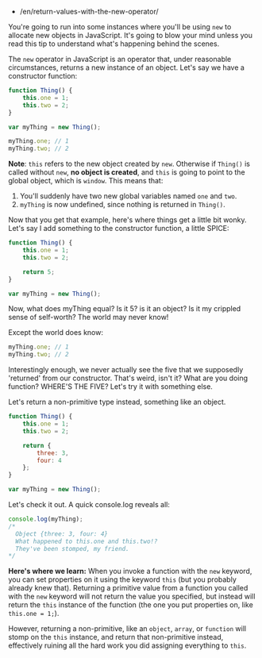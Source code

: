-   /en/return-values-with-the-new-operator/

You're going to run into some instances where you'll be using `new` to allocate new objects in JavaScript. It's going to blow your mind unless you read this tip to understand what's happening behind the scenes.

The `new` operator in JavaScript is an operator that, under reasonable circumstances, returns a new instance of an object. Let's say we have a constructor function:

```js
function Thing() {
    this.one = 1;
    this.two = 2;
}

var myThing = new Thing();

myThing.one; // 1
myThing.two; // 2
```

**Note**: `this` refers to the new object created by `new`. Otherwise if `Thing()` is called without `new`, **no object is created**, and `this` is going to point to the global object, which is `window`. This means that:

1. You'll suddenly have two new global variables named `one` and `two`.
2. `myThing` is now undefined, since nothing is returned in `Thing()`.

Now that you get that example, here's where things get a little bit wonky. Let's say I add something to the constructor function, a little SPICE:

```js
function Thing() {
    this.one = 1;
    this.two = 2;

    return 5;
}

var myThing = new Thing();
```

Now, what does myThing equal? Is it 5? is it an object? Is it my crippled sense of self-worth? The world may never know!

Except the world does know:

```js
myThing.one; // 1
myThing.two; // 2
```

Interestingly enough, we never actually see the five that we supposedly 'returned' from our constructor. That's weird, isn't it? What are you doing function? WHERE'S THE FIVE? Let's try it with something else.

Let's return a non-primitive type instead, something like an object.

```js
function Thing() {
    this.one = 1;
    this.two = 2;

    return {
        three: 3,
        four: 4
    };
}

var myThing = new Thing();
```

Let's check it out. A quick console.log reveals all:

```js
console.log(myThing);
/*
  Object {three: 3, four: 4}
  What happened to this.one and this.two!?
  They've been stomped, my friend.
*/
```

**Here's where we learn:** When you invoke a function with the `new` keyword, you can set properties on it using the keyword `this` (but you probably already knew that). Returning a primitive value from a function you called with the `new` keyword will not return the value you specified, but instead will return the `this` instance of the function (the one you put properties on, like `this.one = 1;`).

However, returning a non-primitive, like an `object`, `array`, or `function` will stomp on the `this` instance, and return that non-primitive instead, effectively ruining all the hard work you did assigning everything to `this`.
